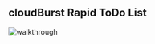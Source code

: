 ## cloudBurst Rapid ToDo List

![walkthrough](https://media.giphy.com/media/fLyqfRgzLXSq4wYfen/200w_d.gif)
